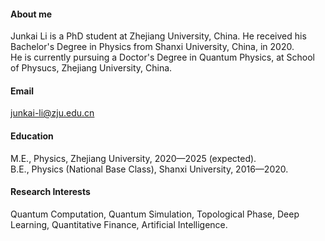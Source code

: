 #### About me
Junkai Li is a PhD student at Zhejiang University, China. He received his Bachelor's Degree in Physics from Shanxi University, China, in 2020.\
He is currently pursuing a Doctor's Degree in Quantum Physics, at School of Physucs, Zhejiang University, China.

#### Email
junkai-li@zju.edu.cn

#### Education
M.E., Physics, Zhejiang University, 2020—2025 (expected).\
B.E., Physics (National Base Class), Shanxi University, 2016—2020.

#### Research Interests
Quantum Computation, Quantum Simulation, Topological Phase, Deep Learning, Quantitative Finance, Artificial Intelligence.

